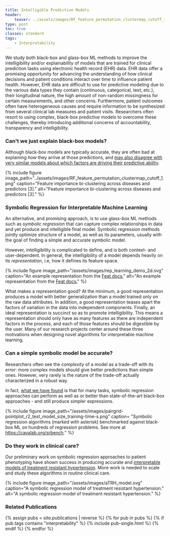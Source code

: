 ```yaml
---
title: Intelligible Predictive Models
header:
    teaser: ../assets/images/RF_feature_permutation_clustermap_cutoff_1.jpg
type: post
toc: true
classes: standard
tags: 
    - Interpretability
---
```


We study both black-box and glass-box ML methods to improve the intelligibility and/or explainability of models that are trained for clinical prediction tasks using electronic health record (EHR) data.
EHR data offer a promising opportunity for advancing the understanding of how clinical decisions and patient conditions interact over time to influence patient health. 
However, EHR data are difficult to use for predictive modeling due to the various data types they contain (continuous, categorical, text, etc.), their longitudinal nature, the high amount of non-random missingness for certain measurements, and other concerns. 
Furthermore, patient outcomes often have heterogeneous causes and require information to be synthesized from several clinical lab measures and patient visits. 
Researchers often resort to using complex, black-box predictive models to overcome these challenges, thereby introducing additional concerns of accountability, transparency and intelligibility.

### Can't we just explain black-box models?

Although black-box models are typically accurate, they are often bad at explaining _how_ they arrive at those predictions, and [may also disagree with very similar models about which factors are driving their predictive ability](#2019LaCavaInterpretationofmachine).

{% include figure image_path="../assets/images/RF_feature_permutation_clustermap_cutoff_1.png" caption="Feature importance bi-clustering across diseases and predictors [3]." alt="Feature importance bi-clustering across diseases and predictors [3]."
%}

### Symbolic Regression for Interpretable Machine Learning 

An alternative, and promising approach, is to use glass-box ML methods such as _symbolic regression_ that can capture complex relationships in data and yet produce and intelligible final model. 
Symbolic regression methods jointly optimize structure of a model, as well as its parameters, usually with the goal of finding a simple and accurate symbolic model.

However, intelligibility is complicated to define, and is both context- and user-dependent.
In general, the intelligibility of a model depends heavily on its *representation*, i.e, how it defines its feature space.

{% include figure image_path="/assets/images/rep_learning_demo_2d.svg" caption="An example representation from the [Feat docs.](https://cavalab.org/feat/)" alt="An example representation from the [Feat docs.](https://cavalab.org/feat/)" %}

What makes a representation good? 
At the minimum, a good representation produces a model with better generalization than a model trained only on the raw data attributes. 
In addition, a good representation teases apart the factors of variation in the data into independent components. 
Finally, an ideal representation is succinct so as to promote intelligibility. 
This means a representation should only have as many features as there are independent factors in the process, and each of those features should be digestible by the user. 
Many of our research projects center around these three motivations when designing novel algorithms for interpretable machine learning.

### Can a simple symbolic model be accurate?

Researchers often see the _complexity_ of a model as a trade-off with its _error_: more complex models should give better predictions than simple ones. 
However, very rarely is the nature of the trade-off actually characterized in a robust way. 

In fact, [what we have found](#2021LaCavaContemporarySymbolicRegression) is that for many tasks, symbolic regression approaches can perform as well as or better than state-of-the-art black-box approaches - and still produce simpler expressions. 

{% include figure
image_path="/assets/images/pairgrid-pointplot_r2_test_model_size_training-time-s.png"
caption= "Symbolic regression algorithms (marked with asterisk) benchmarked against black-box ML on hundreds of regression problems. See more at <https://cavalab.org/srbench>."
%}

### Do they work in clinical care? 

Our preliminary work on symbolic regression approaches to patient phenotyping have shown success in producing accurate and [interpretable models of treatment resistant hypertension](#2023LaCavaAFlexibleSymbolic.md). 
More work is needed to scale and study these algorithms in routine clinical care. 

{% include figure image_path="/assets/images/aTRH_model.svg" caption="A symbolic regression model of treatment resistant hypertension." alt="A symbolic regression model of treatment resistant hypertension." %}

<h3 class="archive__subtitle">Related Publications</h3>

<div class="entries-{{ entries_layout }}">
{% assign pubs = site.publications | reverse %}
{% for pub in pubs %}
    {% if pub.tags contains "interpretability" %}
        {% include pub-single.html %}
    {% endif %}
{% endfor %}
</div>